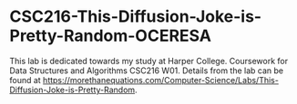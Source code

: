 # CSC216-This-Diffusion-Joke-is-Pretty-Random-OCERESA
This lab is dedicated towards my study at Harper College. Coursework for Data Structures and Algorithms CSC216 W01. Details from the lab can be found at https://morethanequations.com/Computer-Science/Labs/This-Diffusion-Joke-is-Pretty-Random.
